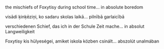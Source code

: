 the mischiefs of Foxytisy during school time... in absolute boredom

visādi ķinķēziņi, ko sadaru skolas laikā... pilnībā garlaicībā

verschiedenen Schief, das ich in der Schule Zeit mache... in absolut Langweiligkeit

Foxytisy kis hülyeségei, amiket iskola közben csinált... abszolút unalmában

